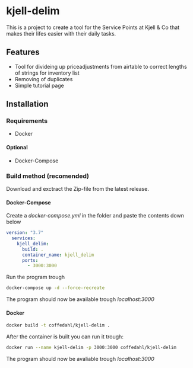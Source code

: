 # kjell-delim
This is a project to create a tool for the Service Points at Kjell & Co that makes their lifes easier with their daily tasks.

## Features
- Tool for divideing up priceadjustments from airtable to correct lengths of strings for inventory list
- Removing of duplicates
- Simple tutorial page

## Installation
### Requirements
- Docker
#### Optional
- Docker-Compose

### Build method (recomended)
Download and exctract the Zip-file from the latest release.

#### Docker-Compose
Create a *docker-compose.yml* in the folder and paste the contents down below
```yaml
version: "3.7"
  services:
    kjell_delim:
      build: .
      container_name: kjell_delim
      ports:
        - 3000:3000
```
Run the program trough
```bash
docker-compose up -d --force-recreate
```
The program should now be available trough *localhost:3000*
#### Docker
```bash
docker build -t coffedahl/kjell-delim .
```
After the container is built you can run it trough:
```bash
docker run --name kjell-delim -p 3000:3000 coffedahl/kjell-delim
```
The program should now be avaliable trough *localhost:3000*
